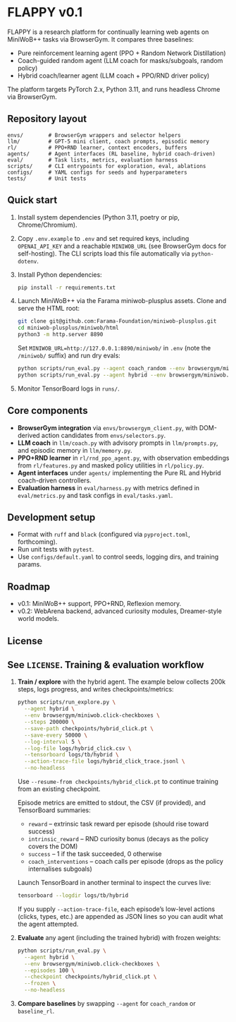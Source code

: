 FLAPPY v0.1
============

FLAPPY is a research platform for continually learning web agents on MiniWoB++ tasks via BrowserGym. It compares three baselines:

* Pure reinforcement learning agent (PPO + Random Network Distillation)
* Coach-guided random agent (LLM coach for masks/subgoals, random policy)
* Hybrid coach/learner agent (LLM coach + PPO/RND driver policy)

The platform targets PyTorch 2.x, Python 3.11, and runs headless Chrome via BrowserGym.

Repository layout
-----------------

```
envs/        # BrowserGym wrappers and selector helpers
llm/         # GPT-5 mini client, coach prompts, episodic memory
rl/          # PPO+RND learner, context encoders, buffers
agents/      # Agent interfaces (RL baseline, hybrid coach-driven)
eval/        # Task lists, metrics, evaluation harness
scripts/     # CLI entrypoints for exploration, eval, ablations
configs/     # YAML configs for seeds and hyperparameters
tests/       # Unit tests
```

Quick start
-----------

1. Install system dependencies (Python 3.11, poetry or pip, Chrome/Chromium).
2. Copy `.env.example` to `.env` and set required keys, including `OPENAI_API_KEY` and
   a reachable `MINIWOB_URL` (see BrowserGym docs for self-hosting). The CLI scripts
   load this file automatically via `python-dotenv`.
3. Install Python dependencies:

   ```bash
   pip install -r requirements.txt
   ```

4. Launch MiniWoB++ via the Farama miniwob-plusplus assets. Clone and serve the HTML root:

   ```bash
   git clone git@github.com:Farama-Foundation/miniwob-plusplus.git
   cd miniwob-plusplus/miniwob/html
   python3 -m http.server 8890
   ```

   Set `MINIWOB_URL=http://127.0.0.1:8890/miniwob/` in `.env` (note the `/miniwob/` suffix) and run dry evals:

   ```bash
   python scripts/run_eval.py --agent coach_random --env browsergym/miniwob.click-checkboxes
   python scripts/run_eval.py --agent hybrid --env browsergym/miniwob.click-checkboxes
   ```

5. Monitor TensorBoard logs in `runs/`.

Core components
---------------

* **BrowserGym integration** via `envs/browsergym_client.py`, with DOM-derived action candidates from `envs/selectors.py`.
* **LLM coach** in `llm/coach.py` with advisory prompts in `llm/prompts.py`, and episodic memory in `llm/memory.py`.
* **PPO+RND learner** in `rl/rnd_ppo_agent.py`, with observation embeddings from `rl/features.py` and masked policy utilities in `rl/policy.py`.
* **Agent interfaces** under `agents/` implementing the Pure RL and Hybrid coach-driven controllers.
* **Evaluation harness** in `eval/harness.py` with metrics defined in `eval/metrics.py` and task configs in `eval/tasks.yaml`.

Development setup
-----------------

* Format with `ruff` and `black` (configured via `pyproject.toml`, forthcoming).
* Run unit tests with `pytest`.
* Use `configs/default.yaml` to control seeds, logging dirs, and training params.

Roadmap
-------

* v0.1: MiniWoB++ support, PPO+RND, Reflexion memory.
* v0.2: WebArena backend, advanced curiosity modules, Dreamer-style world models.

License
-------

See `LICENSE`.
Training & evaluation workflow
------------------------------

1. **Train / explore** with the hybrid agent. The example below collects 200k steps, logs progress, and writes checkpoints/metrics:

   ```bash
   python scripts/run_explore.py \
     --agent hybrid \
     --env browsergym/miniwob.click-checkboxes \
     --steps 200000 \
     --save-path checkpoints/hybrid_click.pt \
     --save-every 50000 \
     --log-interval 5 \
     --log-file logs/hybrid_click.csv \
     --tensorboard logs/tb/hybrid \
     --action-trace-file logs/hybrid_click_trace.jsonl \
     --no-headless
   ```

   Use `--resume-from checkpoints/hybrid_click.pt` to continue training from an existing checkpoint.

   Episode metrics are emitted to stdout, the CSV (if provided), and TensorBoard summaries:

   * `reward` – extrinsic task reward per episode (should rise toward success)
   * `intrinsic_reward` – RND curiosity bonus (decays as the policy covers the DOM)
   * `success` – 1 if the task succeeded, 0 otherwise
   * `coach_interventions` – coach calls per episode (drops as the policy internalises subgoals)

   Launch TensorBoard in another terminal to inspect the curves live:

   ```bash
   tensorboard --logdir logs/tb/hybrid
   ```

   If you supply `--action-trace-file`, each episode’s low-level actions (clicks, types, etc.) are appended as JSON lines so you can audit what the agent attempted.

2. **Evaluate** any agent (including the trained hybrid) with frozen weights:

   ```bash
   python scripts/run_eval.py \
     --agent hybrid \
     --env browsergym/miniwob.click-checkboxes \
     --episodes 100 \
     --checkpoint checkpoints/hybrid_click.pt \
     --frozen \
     --no-headless
   ```

3. **Compare baselines** by swapping `--agent` for `coach_random` or `baseline_rl`.
